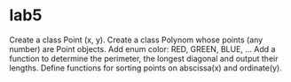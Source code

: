 # lab5
Create a class Point (x, y). Create a class Polynom whose points (any number) are Point objects. Add enum color: RED, GREEN, BLUE, ... Add a function to determine the perimeter, the longest diagonal and output their lengths. Define functions for sorting points on abscissa(x) and ordinate(y).